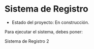 <h1>Sistema de Registro</h1>

- Estado del proyecto: En construcción.

Para ejecutar el sistema, debes poner:


Sistema de Registro 2
